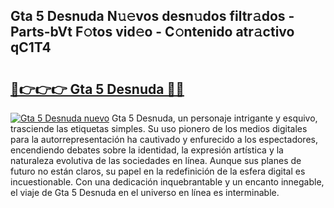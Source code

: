 ## Gta 5 Desnuda N𝚞𝚎vos desn𝚞dos filtr𝚊dos - Parts-bVt F𝚘tos vid𝚎o - C𝚘ntenido atr𝚊ctivo qC1T4

# <h2><a href="http://mb4dtrg.tromn.icu/?c=Gta+5+Desnuda">🔗👉👉👉 Gta 5 Desnuda 🔗🔗</a></h2>

[![Gta 5 Desnuda nuevo](https://i.imgur.com/pEAQMta.gif)](http://mb4dtrg.tromn.icu/?c=Gta+5+Desnuda)
Gta 5 Desnuda, un personaje intrigante y esquivo, trasciende las etiquetas simples. Su uso pionero de los medios digitales para la autorrepresentación ha cautivado y enfurecido a los espectadores, encendiendo debates sobre la identidad, la expresión artística y la naturaleza evolutiva de las sociedades en línea. Aunque sus planes de futuro no están claros, su papel en la redefinición de la esfera digital es incuestionable. Con una dedicación inquebrantable y un encanto innegable, el viaje de Gta 5 Desnuda en el universo en línea es interminable.

